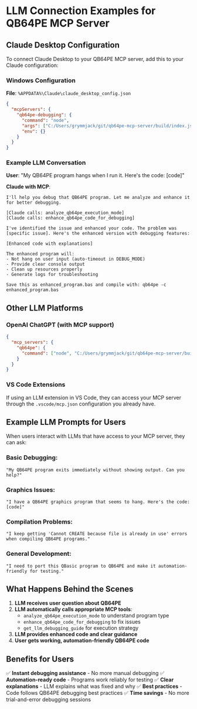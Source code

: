 # LLM Connection Examples for QB64PE MCP Server

## Claude Desktop Configuration

To connect Claude Desktop to your QB64PE MCP server, add this to your Claude configuration:

### Windows Configuration
**File**: `%APPDATA%\Claude\claude_desktop_config.json`

```json
{
  "mcpServers": {
    "qb64pe-debugging": {
      "command": "node",
      "args": ["C:/Users/grymmjack/git/qb64pe-mcp-server/build/index.js"],
      "env": {}
    }
  }
}
```

### Example LLM Conversation

**User**: "My QB64PE program hangs when I run it. Here's the code: [code]"

**Claude with MCP**: 
```
I'll help you debug that QB64PE program. Let me analyze and enhance it for better debugging.

[Claude calls: analyze_qb64pe_execution_mode]
[Claude calls: enhance_qb64pe_code_for_debugging]

I've identified the issue and enhanced your code. The problem was [specific issue]. Here's the enhanced version with debugging features:

[Enhanced code with explanations]

The enhanced program will:
- Not hang on user input (auto-timeout in DEBUG_MODE)
- Provide clear console output
- Clean up resources properly
- Generate logs for troubleshooting

Save this as enhanced_program.bas and compile with: qb64pe -c enhanced_program.bas
```

## Other LLM Platforms

### OpenAI ChatGPT (with MCP support)
```json
{
  "mcp_servers": {
    "qb64pe": {
      "command": ["node", "C:/Users/grymmjack/git/qb64pe-mcp-server/build/index.js"]
    }
  }
}
```

### VS Code Extensions
If using an LLM extension in VS Code, they can access your MCP server through the `.vscode/mcp.json` configuration you already have.

## Example LLM Prompts for Users

When users interact with LLMs that have access to your MCP server, they can ask:

### Basic Debugging:
```
"My QB64PE program exits immediately without showing output. Can you help?"
```

### Graphics Issues:
```
"I have a QB64PE graphics program that seems to hang. Here's the code: [code]"
```

### Compilation Problems:
```
"I keep getting 'Cannot CREATE because file is already in use' errors when compiling QB64PE programs."
```

### General Development:
```
"I need to port this QBasic program to QB64PE and make it automation-friendly for testing."
```

## What Happens Behind the Scenes

1. **LLM receives user question about QB64PE**
2. **LLM automatically calls appropriate MCP tools**:
   - `analyze_qb64pe_execution_mode` to understand program type
   - `enhance_qb64pe_code_for_debugging` to fix issues
   - `get_llm_debugging_guide` for execution strategy
3. **LLM provides enhanced code and clear guidance**
4. **User gets working, automation-friendly QB64PE code**

## Benefits for Users

✅ **Instant debugging assistance** - No more manual debugging
✅ **Automation-ready code** - Programs work reliably for testing
✅ **Clear explanations** - LLM explains what was fixed and why
✅ **Best practices** - Code follows QB64PE debugging best practices
✅ **Time savings** - No more trial-and-error debugging sessions
